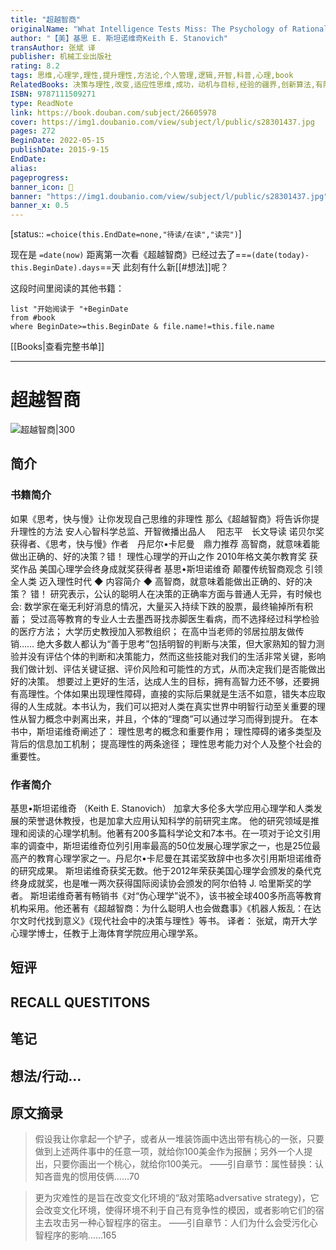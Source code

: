```yaml
---
title: "超越智商"
originalName: "What Intelligence Tests Miss: The Psychology of Rational Thought"
author: "【美】基思 E. 斯坦诺维奇Keith E. Stanovich"
transAuthor: 张斌 译
publisher: 机械工业出版社
rating: 8.2
tags: 思维,心理学,理性,提升理性,方法论,个人管理,逻辑,开智,科普,心理,book
RelatedBooks: 决策与理性,改变,适应性思维,成功，动机与目标,经验的疆界,创新算法,有限理性,认知心理学及其启示,思维与决策（第四版）,这才是心理学（第9版）
ISBN: 9787111509271
type: ReadNote
link: https://book.douban.com/subject/26605978
cover: https://img1.doubanio.com/view/subject/l/public/s28301437.jpg
pages: 272
BeginDate: 2022-05-15
publishDate: 2015-9-15
EndDate:
alias:
pageprogress:
banner_icon: 📖
banner: "https://img1.doubanio.com/view/subject/l/public/s28301437.jpg"
banner_x: 0.5
---
```

[status:: `=choice(this.EndDate=none,"待读/在读","读完")`]

现在是 `=date(now)`
距离第一次看《超越智商》已经过去了==`=(date(today)-this.BeginDate).days`==天
此刻有什么新[[#想法]]呢？


这段时间里阅读的其他书籍：

```dataview
list "开始阅读于 "+BeginDate
from #book 
where BeginDate>=this.BeginDate & file.name!=this.file.name
```

[[Books|查看完整书单]]

---
# 超越智商

![超越智商|300](https://img1.doubanio.com/view/subject/l/public/s28301437.jpg)

## 简介
### 书籍简介

如果《思考，快与慢》让你发现自己思维的非理性
那么《超越智商》将告诉你提升理性的方法
安人心智科学总监、开智微播出品人　 阳志平　长文导读
诺贝尔奖获得者、《思考，快与慢》作者　丹尼尔•卡尼曼　鼎力推荐
高智商，就意味着能做出正确的、好的决策？错！
理性心理学的开山之作
2010年格文美尔教育奖 获奖作品
美国心理学会终身成就奖获得者 基思•斯坦诺维奇
颠覆传统智商观念 引领全人类 迈入理性时代
◆ 内容简介 ◆
高智商，就意味着能做出正确的、好的决策？
错！
研究表示，公认的聪明人在决策的正确率方面与普通人无异，有时候也会:
数学家在毫无利好消息的情况，大量买入持续下跌的股票，最终输掉所有积蓄；
受过高等教育的专业人士去墨西哥找赤脚医生看病，而不选择经过科学检验的医疗方法；
大学历史教授加入邪教组织；
在高中当老师的邻居拉朋友做传销……
绝大多数人都认为“善于思考”包括明智的判断与决策，但大家熟知的智力测验并没有评估个体的判断和决策能力，然而这些技能对我们的生活非常关键，影响我们做计划、评估关键证据、评价风险和可能性的方式，从而决定我们是否能做出好的决策。
想要过上更好的生活，达成人生的目标，拥有高智力还不够，还要拥有高理性。个体如果出现理性障碍，直接的实际后果就是生活不如意，错失本应取得的人生成就。本书认为，我们可以把对人类在真实世界中明智行动至关重要的理性从智力概念中剥离出来，并且，个体的“理商”可以通过学习而得到提升。
在本书中，斯坦诺维奇阐述了：
理性思考的概念和重要作用；
理性障碍的诸多类型及背后的信息加工机制；
提高理性的两条途径；
理性思考能力对个人及整个社会的重要性。


### 作者简介

基思•斯坦诺维奇 （Keith E. Stanovich）
加拿大多伦多大学应用心理学和人类发展的荣誉退休教授，也是加拿大应用认知科学的前研究主席。
他的研究领域是推理和阅读的心理学机制。他著有200多篇科学论文和7本书。在一项对于论文引用率的调查中，斯坦诺维奇位列引用率最高的50位发展心理学家之一，也是25位最高产的教育心理学家之一。丹尼尔•卡尼曼在其诺奖致辞中也多次引用斯坦诺维奇的研究成果。
斯坦诺维奇获奖无数。他于2012年荣获美国心理学会颁发的桑代克终身成就奖，也是唯一两次获得国际阅读协会颁发的阿尔伯特 J. 哈里斯奖的学者。
斯坦诺维奇著有畅销书《对“伪心理学”说不》，该书被全球400多所高等教育机构采用。他还著有《超越智商：为什么聪明人也会做蠢事》《机器人叛乱：在达尔文时代找到意义》《现代社会中的决策与理性》等书。
译者：
张斌，南开大学心理学博士，任教于上海体育学院应用心理学系。


## 短评

## RECALL QUESTITONS

## 笔记

## 想法/行动...

## 原文摘录
> 假设我让你拿起一个铲子，或者从一堆装饰画中选出带有桃心的一张，只要做到上述两件事中的任意一项，就给你100美金作为报酬；另外一个人提出，只要你画出一个桃心，就给你100美元。
——引自章节：属性替换：认知吝啬鬼的惯用伎俩……70

> 更为灾难性的是旨在改变文化环境的“敌对策略adversative strategy)，它会改变文化环境，使得环境不利于自己有竞争性的模因，或者影响它们的宿主去攻击另一种心智程序的宿主。
——引自章节：人们为什么会受污化心智程序的影响……165

## 
